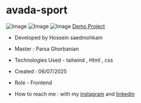 # avada-sport
![Image]()
![Image]()
![Image]()
[Demo Project](https://hosseinsaedmohkam.github.io/avada-sport/)

- Developed by Hossein saedmohkam

- Master : Parsa Ghorbanian 

- Technologies Used - tailwind , Html , css  

- Created : 06/07/2025

- Role - Frontend

- How to reach me : with my [instagram](https://www.instagram.com/Hossein_saedmohkam.dev) and [linkedin](https://www.linkedin.com/in/Hossein-saedmohkam)
